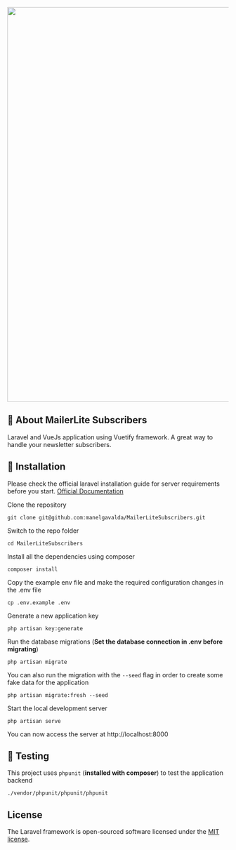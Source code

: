 <p align="center"><img src="https://raw.githubusercontent.com/manelgavalda/MailerLiteSubscribers/master/public/img/subscribers.png" width="900"></p>

## :radio_button: About MailerLite Subscribers

Laravel and VueJs application using Vuetify framework. A great way to handle your newsletter subscribers.

## :rocket: Installation

Please check the official laravel installation guide for server requirements before you start. [Official Documentation](https://laravel.com/docs/6.x/installation#installation)

Clone the repository

    git clone git@github.com:manelgavalda/MailerLiteSubscribers.git

Switch to the repo folder

    cd MailerLiteSubscribers

Install all the dependencies using composer

    composer install

Copy the example env file and make the required configuration changes in the .env file

    cp .env.example .env

Generate a new application key

    php artisan key:generate

Run the database migrations (**Set the database connection in .env before migrating**)

    php artisan migrate

You can also run the migration with the `--seed` flag in order to create some fake data for the application

    php artisan migrate:fresh --seed

Start the local development server

    php artisan serve

You can now access the server at http://localhost:8000

## :100: Testing

This project uses `phpunit` (**installed with composer**) to test the application backend

	./vendor/phpunit/phpunit/phpunit

## License

The Laravel framework is open-sourced software licensed under the [MIT license](https://opensource.org/licenses/MIT).
